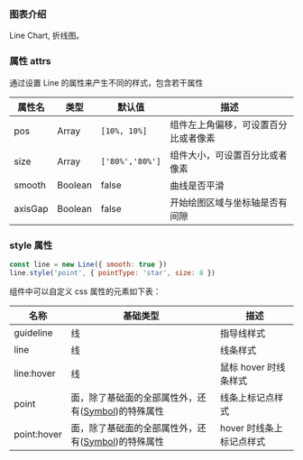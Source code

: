 ### 图表介绍

Line Chart, 折线图。

### 属性 attrs

通过设置 Line 的属性来产生不同的样式，包含若干属性

| 属性名  | 类型    | 默认值          | 描述                                 |
| ------- | ------- | --------------- | ------------------------------------ |
| pos     | Array   | `[10%, 10%]`    | 组件左上角偏移，可设置百分比或者像素 |
| size    | Array   | `['80%','80%']` | 组件大小，可设置百分比或者像素       |
| smooth  | Boolean | false           | 曲线是否平滑                         |
| axisGap | Boolean | false           | 开始绘图区域与坐标轴是否有间隙       |

### style 属性

```javascript
const line = new Line({ smooth: true })
line.style('point', { pointType: 'star', size: 8 })
```

组件中可以自定义 css 属性的元素如下表：

| 名称        | 基础类型                                                                                                                 | 描述                     |
| ----------- | ------------------------------------------------------------------------------------------------------------------------ | ------------------------ |
| guideline   | 线                                                                                                                       | 指导线样式               |
| line        | 线                                                                                                                       | 线条样式                 |
| line:hover  | 线                                                                                                                       | 鼠标 hover 时线条样式    |
| point       | 面，除了基础面的全部属性外，还有(<a style="text-decoration:underline" href="./#/doc/plugin/Symbol">Symbol</a>)的特殊属性 | 线条上标记点样式         |
| point:hover | 面，除了基础面的全部属性外，还有(<a style="text-decoration:underline" href="./#/doc/plugin/Symbol">Symbol</a>)的特殊属性 | hover 时线条上标记点样式 |
